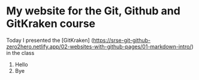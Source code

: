 # My website for the Git, Github and GitKraken course

Today I presented the [GitKraken] (https://srse-git-github-zero2hero.netlify.app/02-websites-with-github-pages/01-markdown-intro/) in the class

1. Hello
2. Bye